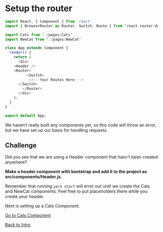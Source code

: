# Setup the router
```javascript
import React, { Component } from 'react'
import { BrowserRouter as Router, Switch, Route } from ‘react-router-dom'

import Cats from ‘./pages/Cats’
import NewCat from ‘./pages/NewCat’

class App extends Component {
  render() {
    return (
      <div>
	<Header />
	<Router>
          <Switch>
           <!-- Your Routes Here -->
	  </Switch>
        </Router>
      </div>
    );
  }
}

export default App;

```

We haven’t really built any components yet, so this code will throw an error, but we have set up our basis for handling requests.

## Challenge

Did you see that we are using a Header component that hasn't been created anywhere?

<b>Make a header component with bootstrap and add it to the project as src/components/Header.js.</b>

Remember that running ``` yarn start ``` will error out until we create the Cats and NewCat components. Feel free to put placeholders there while you create your header.

Next is setting up a Cats Component.

[Go to Cats Component](../02-cats-component/CatsComponent.md)

[Back to Intro](../README.md)